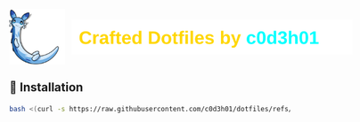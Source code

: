 <div style="display: flex; align-items: center;">
    <img src="assets/README/chillet.png" height="100"/>
    <img src="assets/README/glow-text.svg" alt="Crafted Dotfiles by c0d3h01" style="margin-left: 12px;"/>
</div>

## 📂 **Installation**
```bash
bash <(curl -s https://raw.githubusercontent.com/c0d3h01/dotfiles/refs/heads/nixos/install.sh)
```